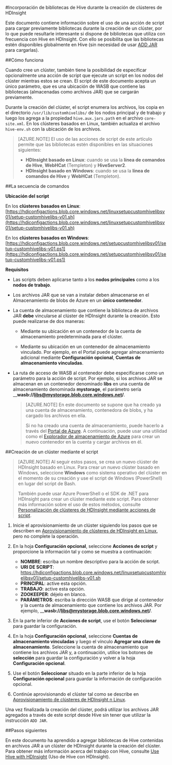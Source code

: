 <properties
pageTitle="Incorporación de bibliotecas de Hive durante la creación de clústeres de HDInsight | Azure"
description="Aprenda a agregar bibliotecas de Hive (archivos JAR) a un clúster de HDInsight durante la creación del clúster."
services="hdinsight"
documentationCenter=""
authors="Blackmist"
manager="paulettm"
editor="cgronlun"/>

<tags
ms.service="hdinsight"
ms.devlang="na"
ms.topic="article"
ms.tgt_pltfrm="na"
ms.workload="big-data"
ms.date="02/16/2016"
ms.author="larryfr"/>

#Incorporación de bibliotecas de Hive durante la creación de clústeres de HDInsight

Este documento contiene información sobre el uso de una acción de script para cargar previamente bibliotecas durante la creación de un clúster, por lo que puede resultarle interesante si dispone de bibliotecas que utiliza con frecuencia con Hive en HDInsight. Con ello se posibilita que las bibliotecas estén disponibles globalmente en Hive (sin necesidad de usar [ADD JAR](https://cwiki.apache.org/confluence/display/Hive/LanguageManual+Cli) para cargarlas).

##Cómo funciona

Cuando cree un clúster, también tiene la posibilidad de especificar opcionalmente una acción de script que ejecute un script en los nodos del clúster mientras estos se crean. El script de este documento acepta un único parámetro, que es una ubicación de WASB que contiene las bibliotecas (almacenadas como archivos JAR) que se cargarán previamente.

Durante la creación del clúster, el script enumera los archivos, los copia en el directorio `/usr/lib/customhivelibs/` de los nodos principal y de trabajo y luego los agrega a la propiedad `hive.aux.jars.path` en el archivo `core-site.xml`. En los clústeres basados en Linux, también actualiza el archivo `hive-env.sh` con la ubicación de los archivos.

> [AZURE.NOTE] El uso de las acciones de script de este artículo permite que las bibliotecas estén disponibles en las situaciones siguientes:
>
> * __HDInsight basado en Linux__: cuando se usa la __línea de comandos de Hive__, __WebHCat__ (Templeton) y __HiveServer2__.
> * __HDInsight basado en Windows__: cuando se usa la __línea de comandos de Hive__ y __WebHCat__ (Templeton).

##La secuencia de comandos

__Ubicación del script__

En los __clústeres basados en Linux__: [https://hdiconfigactions.blob.core.windows.net/linuxsetupcustomhivelibsv01/setup-customhivelibs-v01.sh](https://hdiconfigactions.blob.core.windows.net/linuxsetupcustomhivelibsv01/setup-customhivelibs-v01.sh)

En los __clústeres basados en Windows__: [https://hdiconfigactions.blob.core.windows.net/setupcustomhivelibsv01/setup-customhivelibs-v01.ps1](https://hdiconfigactions.blob.core.windows.net/setupcustomhivelibsv01/setup-customhivelibs-v01.ps1)

__Requisitos__

* Las scripts deben aplicarse tanto a los __nodos principales__ como a los __nodos de trabajo__.

* Los archivos JAR que se van a instalar deben almacenarse en el Almacenamiento de blobs de Azure en un __único contenedor__.

* La cuenta de almacenamiento que contiene la biblioteca de archivos JAR __debe__ vincularse al clúster de HDInsight durante la creación. Esto puede realizarse de dos maneras:

    * Mediante su ubicación en un contenedor de la cuenta de almacenamiento predeterminada para el clúster.
    
    * Mediante su ubicación en un contenedor de almacenamiento vinculado. Por ejemplo, en el Portal puede agregar almacenamiento adicional mediante __Configuración opcional__, __Cuentas de almacenamiento vinculadas__.

* La ruta de acceso de WASB al contenedor debe especificarse como un parámetro para la acción de script. Por ejemplo, si los archivos JAR se almacenan en un contenedor denominado __libs__ en una cuenta de almacenamiento denominada __mystorage__, el parámetro sería \_\___wasb://libs@mystorage.blob.core.windows.net/__.

    > [AZURE.NOTE] En este documento se supone que ha creado ya una cuenta de almacenamiento, contenedora de blobs, y ha cargado los archivos en ella.
    >
    > Si no ha creado una cuenta de almacenamiento, puede hacerlo a través del [Portal de Azure](https://portal.azure.com). A continuación, puede usar una utilidad como el [Explorador de almacenamiento de Azure](http://storageexplorer.com/) para crear un nuevo contenedor en la cuenta y cargar archivos en él.

##Creación de un clúster mediante el script

> [AZURE.NOTE] Al seguir estos pasos, se crea un nuevo clúster de HDInsight basado en Linux. Para crear un nuevo clúster basado en Windows, seleccione __Windows__ como sistema operativo del clúster en el momento de su creación y use el script de Windows (PowerShell) en lugar del script de Bash.
> 
> También puede usar Azure PowerShell o el SDK de .NET para HDInsight para crear un clúster mediante este script. Para obtener más información sobre el uso de estos métodos, consulte [Personalización de clústeres de HDInsight mediante acciones de script](hdinsight-hadoop-customize-cluster-linux.md).

1. Inicie el aprovisionamiento de un clúster siguiendo los pasos que se describen en [Aprovisionamiento de clústeres de HDInsight en Linux](hdinsight-hadoop-provision-linux-clusters.md#portal), pero no complete la operación.

2. En la hoja **Configuración opcional**, seleccione **Acciones de script** y proporcione la información tal y como se muestra a continuación:

    * __NOMBRE__: escriba un nombre descriptivo para la acción de script.
    * __URI DE SCRIPT__: https://hdiconfigactions.blob.core.windows.net/linuxsetupcustomhivelibsv01/setup-customhivelibs-v01.sh
    * __PRINCIPAL__: active esta opción.
    * __TRABAJO__: active esta opción.
    * __ZOOKEEPER__: déjelo en blanco.
    * __PARÁMETROS__: escriba la dirección WASB que dirige al contenedor y la cuenta de almacenamiento que contiene los archivos JAR. Por ejemplo, \_\___wasb://libs@mystorage.blob.core.windows.net/__.

3. En la parte inferior de **Acciones de script**, use el botón **Seleccionar** para guardar la configuración.

4. En la hoja **Configuración opcional**, seleccione __Cuentas de almacenamiento vinculadas__ y luego el vínculo __Agregar una clave de almacenamiento__. Seleccione la cuenta de almacenamiento que contiene los archivos JAR y, a continuación, utilice los botones de __selección__ para guardar la configuración y volver a la hoja __Configuración opcional__.

5. Use el botón **Seleccionar** situado en la parte inferior de la hoja **Configuración opcional** para guardar la información de configuración opcional.

6. Continúe aprovisionando el clúster tal como se describe en [Aprovisionamiento de clústeres de HDInsight n Linux](hdinsight-hadoop-provision-linux-clusters.md#portal).

Una vez finalizada la creación del clúster, podrá utilizar los archivos JAR agregados a través de este script desde Hive sin tener que utilizar la instrucción `ADD JAR`.

##Pasos siguientes

En este documento ha aprendido a agregar bibliotecas de Hive contenidas en archivos JAR a un clúster de HDInsight durante la creación del clúster. Para obtener más información acerca del trabajo con Hive, consulte [Use Hive with HDInsight](hdinsight-use-hive.md) (Uso de Hive con HDInsight).

<!---HONumber=AcomDC_0218_2016-->